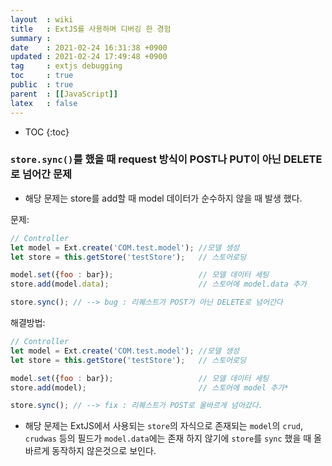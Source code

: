 ```yaml
---
layout  : wiki
title   : ExtJS를 사용하며 디버깅 한 경험
summary : 
date    : 2021-02-24 16:31:38 +0900
updated : 2021-02-24 17:49:48 +0900
tag     : extjs debugging 
toc     : true
public  : true
parent  : [[JavaScript]] 
latex   : false
---
```

* TOC
{:toc}

### `store.sync()`를 했을 때 request 방식이 POST나 PUT이 아닌  DELETE로 넘어간 문제
* 해당 문제는 store를 add할 때 model 데이터가 순수하지 않을 때 발생 했다.

문제:
```javascript
// Controller
let model = Ext.create('COM.test.model'); //모델 생성
let store = this.getStore('testStore');   // 스토어로딩

model.set({foo : bar});                   // 모델 데이터 세팅
store.add(model.data);                    // 스토어에 model.data 추가

store.sync(); // --> bug : 리퀘스트가 POST가 아닌 DELETE로 넘어간다
```

해결방법:
```javascript
// Controller
let model = Ext.create('COM.test.model'); //모델 생성
let store = this.getStore('testStore');   // 스토어로딩

model.set({foo : bar});                   // 모델 데이터 세팅
store.add(model);                         // 스토어에 model 추가*

store.sync(); // --> fix : 리퀘스트가 POST로 올바르게 넘어갔다.
```

* 해당 문제는 ExtJS에서 사용되는 `store`의 자식으로 존재되는 `model`의 `crud`, `crudwas` 등의 필드가 `model.data`에는 존재 하지 않기에 `store`를 `sync` 했을 때 올바르게 동작하지 않은것으로 보인다.
